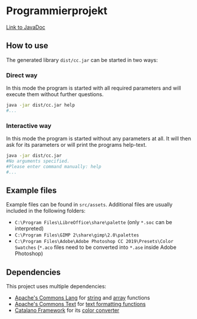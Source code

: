 # Programmierprojekt

[Link to JavaDoc](https://syndesi.github.io/color-palette-converter/)

## How to use

The generated library `dist/cc.jar` can be started in two ways:

### Direct way

In this mode the program is started with all required parameters and will execute them without further questions.

```bash
java -jar dist/cc.jar help
#...
```

### Interactive way

In this mode the program is started without any parameters at all. It will then ask for its parameters or will print the programs help-text.

```bash
java -jar dist/cc.jar
#No arguments specified.
#Please enter command manually: help
#...
```

## Example files

Example files can be found in `src/assets`. Additional files are usually included in the following folders:

- `C:\Program Files\LibreOffice\share\palette` (only `*.soc` can be interpreted)
- `C:\Program Files\GIMP 2\share\gimp\2.0\palettes`
- `C:\Program Files\Adobe\Adobe Photoshop CC 2019\Presets\Color Swatches` (`*.aco` files need to be converted into `*.ase` inside Adobe Photoshop)

## Dependencies

This project uses multiple dependencies:

- [Apache's Commons Lang](https://commons.apache.org/proper/commons-lang/) for [string](https://commons.apache.org/proper/commons-lang/apidocs/org/apache/commons/lang3/StringUtils.html) and [array](https://commons.apache.org/proper/commons-lang/javadocs/api-release/org/apache/commons/lang3/ArrayUtils.html) functions
- [Apache's Commons Text](https://commons.apache.org/proper/commons-text/) for [text formatting functions](https://commons.apache.org/proper/commons-text/javadocs/api-release/org/apache/commons/text/WordUtils.html)
- [Catalano Framework](https://github.com/DiegoCatalano/Catalano-Framework) for its [color converter](https://github.com/DiegoCatalano/Catalano-Framework/blob/master/Catalano.Image/src/Catalano/Imaging/Tools/ColorConverter.java)